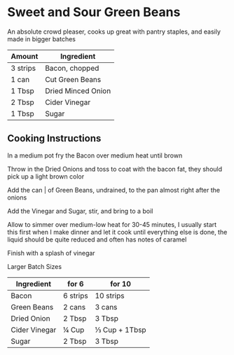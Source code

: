 # Sweet and Sour Green Beans

An absolute crowd pleaser, cooks up great with pantry staples, and
easily made in bigger batches

|Amount|Ingredient|
|----|----|
3 strips | Bacon, chopped
1 can | Cut Green Beans
1 Tbsp | Dried Minced Onion
2 Tbsp | Cider Vinegar
1 Tbsp | Sugar

## Cooking Instructions
In a medium pot fry the Bacon over medium heat until brown

Throw in the Dried Onions and toss to coat with the bacon fat, they
should pick up a light brown color

Add the can | of Green Beans, undrained, to the pan almost right after the
onions

Add the Vinegar and Sugar, stir, and bring to a boil

Allow to simmer over medium-low heat for 30-45 minutes, I usually start
this first when I make dinner and let it cook until everything else is
done, the liquid should be quite reduced and often has notes of caramel

Finish with a splash of vinegar

Larger Batch Sizes

|Ingredient|for 6|for 10|
|----|----|----|
Bacon | 6 strips | 10 strips
Green Beans | 2 cans | 3 cans
Dried Onion | 2 Tbsp | 3 Tbsp
Cider Vinegar | ¼ Cup | ⅓ Cup + 1Tbsp
Sugar | 2 Tbsp | 3 Tbsp
